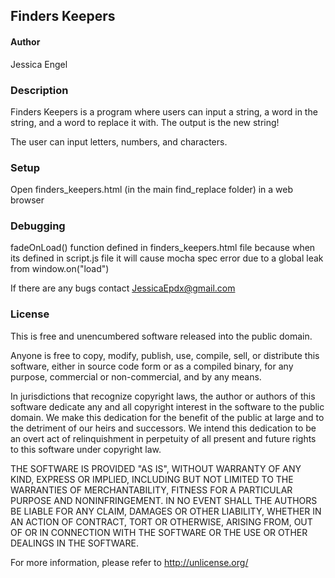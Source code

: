 ## Finders Keepers ##

#### Author ####

Jessica Engel

### Description ###

Finders Keepers is a program where users can input a string, a word in the string, and a word to replace it with. The output is the new string!

The user can input letters, numbers, and characters.

### Setup ###

Open finders_keepers.html (in the main find_replace folder) in a web browser

### Debugging ###

fadeOnLoad() function defined in finders_keepers.html file because when its defined in script.js file it will cause mocha spec error due to a global leak from window.on("load")

If there are any bugs contact JessicaEpdx@gmail.com

### License ###
This is free and unencumbered software released into the public domain.

Anyone is free to copy, modify, publish, use, compile, sell, or
distribute this software, either in source code form or as a compiled
binary, for any purpose, commercial or non-commercial, and by any
means.

In jurisdictions that recognize copyright laws, the author or authors
of this software dedicate any and all copyright interest in the
software to the public domain. We make this dedication for the benefit
of the public at large and to the detriment of our heirs and
successors. We intend this dedication to be an overt act of
relinquishment in perpetuity of all present and future rights to this
software under copyright law.

THE SOFTWARE IS PROVIDED "AS IS", WITHOUT WARRANTY OF ANY KIND,
EXPRESS OR IMPLIED, INCLUDING BUT NOT LIMITED TO THE WARRANTIES OF
MERCHANTABILITY, FITNESS FOR A PARTICULAR PURPOSE AND NONINFRINGEMENT.
IN NO EVENT SHALL THE AUTHORS BE LIABLE FOR ANY CLAIM, DAMAGES OR
OTHER LIABILITY, WHETHER IN AN ACTION OF CONTRACT, TORT OR OTHERWISE,
ARISING FROM, OUT OF OR IN CONNECTION WITH THE SOFTWARE OR THE USE OR
OTHER DEALINGS IN THE SOFTWARE.

For more information, please refer to <http://unlicense.org/>
